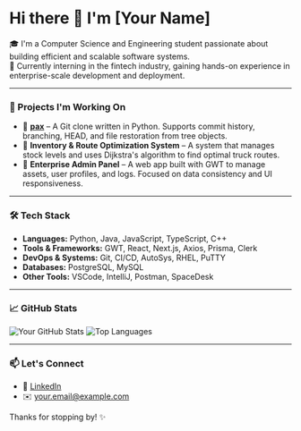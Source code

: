 # Hi there 👋 I'm [Your Name]

🎓 I'm a Computer Science and Engineering student passionate about building efficient and scalable software systems.  
💼 Currently interning in the fintech industry, gaining hands-on experience in enterprise-scale development and deployment.

---

### 🚀 Projects I'm Working On

- 🔧 **[pax](https://github.com/ImRealRage/pax)** – A Git clone written in Python. Supports commit history, branching, HEAD, and file restoration from tree objects.
- 🚚 **Inventory & Route Optimization System** – A system that manages stock levels and uses Dijkstra's algorithm to find optimal truck routes.
- 🧰 **Enterprise Admin Panel** – A web app built with GWT to manage assets, user profiles, and logs. Focused on data consistency and UI responsiveness.

---

### 🛠️ Tech Stack

- **Languages:** Python, Java, JavaScript, TypeScript, C++
- **Tools & Frameworks:** GWT, React, Next.js, Axios, Prisma, Clerk
- **DevOps & Systems:** Git, CI/CD, AutoSys, RHEL, PuTTY
- **Databases:** PostgreSQL, MySQL
- **Other Tools:** VSCode, IntelliJ, Postman, SpaceDesk

---

### 📈 GitHub Stats

![Your GitHub Stats](https://github-readme-stats.vercel.app/api?username=ImRealRage&show_icons=true&theme=radical)
![Top Languages](https://github-readme-stats.vercel.app/api/top-langs/?username=ImRealRage&layout=compact&theme=radical)

---

### 📫 Let's Connect

- 💼 [LinkedIn](https://www.linkedin.com/in/kanishk-shukla/)
- ✉️ your.email@example.com

Thanks for stopping by! ✨
